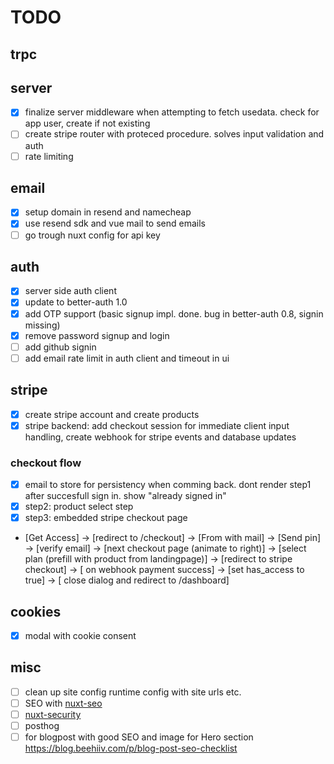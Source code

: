 # TODO

## trpc

## server

- [x] finalize server middleware when attempting to fetch usedata. check for app user, create if not existing
- [ ] create stripe router with proteced procedure. solves input validation and auth
- [ ] rate limiting

## email

- [x] setup domain in resend and namecheap
- [x] use resend sdk and vue mail to send emails
- [ ] go trough nuxt config for api key

## auth

- [x] server side auth client
- [x] update to better-auth 1.0
- [x] add OTP support (basic signup impl. done. bug in better-auth 0.8, signin missing)
- [x] remove password signup and login
- [ ] add github signin
- [ ] add email rate limit in auth client and timeout in ui

## stripe

- [x] create stripe account and create products
- [x] stripe backend: add checkout session for immediate client input handling, create webhook for stripe events and database updates

### checkout flow

- [x] email to store for persistency when comming back. dont render step1 after succesfull sign in. show "already signed in"
- [x] step2: product select step
- [x] step3: embedded stripe checkout page

- [Get Access] -> [redirect to /checkout] -> [From with mail] -> [Send pin] -> [verify email] -> [next checkout page (animate to right)] -> [select plan (prefill with product from landingpage)] -> [redirect to stripe checkout] -> [ on webhook payment success] -> [set has_access to true] -> [ close dialog and redirect to /dashboard]

## cookies

- [x] modal with cookie consent

## misc

- [ ] clean up site config runtime config with site urls etc.
- [ ] SEO with [nuxt-seo](https://nuxtseo.com/)
- [ ] [nuxt-security](https://github.com/nuxt-modules/security)
- [ ] posthog
- [ ] for blogpost with good SEO and image for Hero section https://blog.beehiiv.com/p/blog-post-seo-checklist
